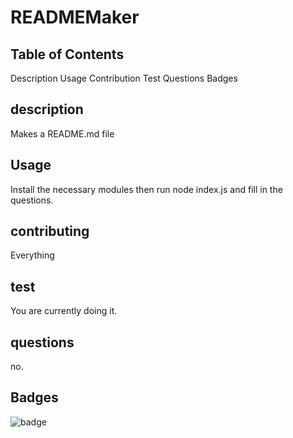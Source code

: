 # READMEMaker 

## Table of Contents
Description
Usage
Contribution
Test
Questions
Badges
 
## description
   Makes a README.md file
## Usage
   Install the necessary modules then run node index.js and fill in the questions.
## contributing
   Everything
## test
   You are currently doing it.
## questions
   no.
## Badges

![badge]( https://img.shields.io/badge/license-GitHub-green)
  
